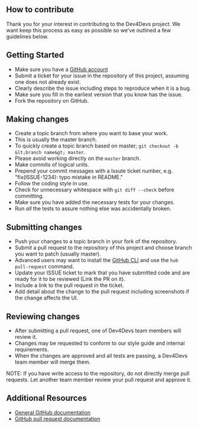 ## How to contribute

Thank you for your interest in contributing to the Dev4Devs project. We want
keep this process as easy as possible so we've outlined a few guidelines below.

## Getting Started

* Make sure you have a [GitHub account](https://github.com/signup/free)
* Submit a ticket for your issue in the repository of this project, assuming one does
not already exist.
* Clearly describe the issue including steps to reproduce when it is a bug.
* Make sure you fill in the earliest version that you know has the issue.
* Fork the repository on GitHub.

## Making changes

* Create a topic branch from where you want to base your work.
* This is usually the master branch.
* To quickly create a topic branch based on master; `git checkout -b
&lt;branch name&gt; master`.
* Please avoid working directly on the `master` branch.
* Make commits of logical units.
* Prepend your commit messages with a Issute ticket number, e.g. "fix(ISSUE-1234):
 typo mistake in README."
* Follow the coding style in use.
* Check for unnecessary whitespace with `git diff --check` before committing.
* Make sure you have added the necessary tests for your changes.
* Run _all_ the tests to assure nothing else was accidentally broken.

## Submitting changes

* Push your changes to a topic branch in your fork of the repository.
* Submit a pull request to the repository of this project and choose branch you want to patch
 (usually master).
* Advanced users may want to install the [GitHub CLI]( https://hub.github.com/)
and use the `hub pull-request` command.
* Update your ISSUE ticket to mark that you have submitted code and are ready
for it to be reviewed (Link the PR on it).
* Include a link to the pull request in the ticket.
* Add detail about the change to the pull request including screenshots if the change affects the UI.

## Reviewing changes

* After submitting a pull request, one of Dev4Devs team members will review it.
* Changes may be requested to conform to our style guide and internal requirements.
* When the changes are approved and all tests are passing, a Dev4Devs team member will merge them.

NOTE: If you have write access to the repository, do not directly merge pull requests. Let another team member review your pull request and approve it.

## Additional Resources

* [General GitHub documentation](http://help.github.com/)
* [GitHub pull request documentation](https://help.github.com/articles/about-pull-requests/)
